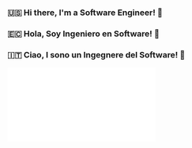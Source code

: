 ### 🇺🇸 Hi there, I'm a Software Engineer! 👋 
### 🇪🇨 Hola, Soy Ingeniero en Software! 👋 
### 🇮🇹 Ciao, I sono un Ingegnere del Software! 👋 

![Alt Text](/iOS.pdf)


<!--
**israman30/israman30** is a ✨ _special_ ✨ repository because its `README.md` (this file) appears on your GitHub profile.

Here are some ideas to get you started:

- 🔭 I’m currently working on ...
- 🌱 I’m currently learning ...
- 👯 I’m looking to collaborate on ...
- 🤔 I’m looking for help with ...
- 💬 Ask me about ...
- 📫 How to reach me: ...
- 😄 Pronouns: ...
- ⚡ Fun fact: ...
-->
